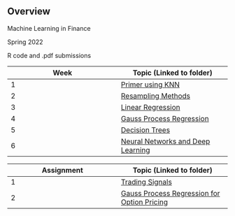 ## Overview

Machine Learning in Finance  

Spring 2022  

R code and .pdf submissions

<table>
<colgroup>
<col style="width: 50%" />
<col style="width: 50%" />
</colgroup>
<thead>
<tr class="header">
<th>Week</th>
<th>Topic (Linked to folder)</th>
</tr>
</thead>
<tbody>
<tr class="odd">
<td>1</td>
<td><a
href="https://github.com/phase-plane/ml_finance/tree/master/Week%201">Primer
using KNN</a></td>
</tr>
<tr class="even">
<td>2</td>
<td><a
href="https://github.com/phase-plane/ml_finance/tree/master/Week%202">Resampling
Methods</a></td>
</tr>
<tr class="odd">
<td>3</td>
<td><a
href="https://github.com/phase-plane/ml_finance/tree/master/Week%203">Linear
Regression</a></td>
</tr>
<tr class="even">
<td>4</td>
<td><a
href="https://github.com/phase-plane/ml_finance/tree/master/Week%204">Gauss
Process Regression</a></td>
</tr>
<tr class="odd">
<td>5</td>
<td><a
href="https://github.com/phase-plane/ml_finance/tree/master/Week%205">Decision
Trees</a></td>
</tr>
<tr class="even">
<td>6</td>
<td><a
href="https://github.com/phase-plane/ml_finance/tree/master/Week%206">Neural
Networks and Deep Learning</a></td>
</tr>
</tbody>
</table>

<table>
<colgroup>
<col style="width: 50%" />
<col style="width: 50%" />
</colgroup>
<thead>
<tr class="header">
<th>Assignment</th>
<th>Topic (Linked to folder)</th>
</tr>
</thead>
<tbody>
<tr class="odd">
<td>1</td>
<td><a
href="https://github.com/phase-plane/ml_finance/tree/master/A1">Trading
Signals</a></td>
</tr>
<tr class="even">
<td>2</td>
<td><a
href="https://github.com/phase-plane/ml_finance/tree/master/A2">Gauss
Process Regression for Option Pricing</a></td>
</tr>
</tbody>
</table>
